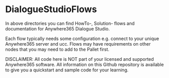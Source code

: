 # DialogueStudioFlows
In above directories you can find HowTo-, Solution- flows and documentation for Anywhere365 Dialogue Studio.

Each flow typically needs some configuration e.g. connect to your unique Anywhere365 server and ucc.
Flows may have requirements on other nodes that you may need to add to the Pallet first.

DISCLAIMER:
All code here is NOT part of your licensed and supported Anywhere365 software. All information on this Github repository is available to give you a quickstart and sample code for your learning.
